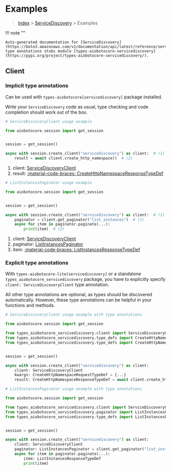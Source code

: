 # Examples

> [Index](../README.md) > [ServiceDiscovery](./README.md) > Examples

!!! note ""

    Auto-generated documentation for [ServiceDiscovery](https://boto3.amazonaws.com/v1/documentation/api/latest/reference/services/servicediscovery.html#servicediscovery)
    type annotations stubs module [types-aiobotocore-servicediscovery](https://pypi.org/project/types-aiobotocore-servicediscovery/).

## Client

### Implicit type annotations

Can be used with `types-aiobotocore[servicediscovery]` package installed.

Write your `ServiceDiscovery` code as usual,
type checking and code completion should work out of the box.



```python
# ServiceDiscoveryClient usage example

from aiobotocore.session import get_session


session = get_session()

async with session.create_client("servicediscovery") as client:  # (1)
    result = await client.create_http_namespace()  # (2)
```

1. client: [ServiceDiscoveryClient](./client.md)
2. result: [:material-code-braces: CreateHttpNamespaceResponseTypeDef](./type_defs.md#createhttpnamespaceresponsetypedef) 



```python
# ListInstancesPaginator usage example

from aiobotocore.session import get_session


session = get_session()

async with session.create_client("servicediscovery") as client:  # (1)
    paginator = client.get_paginator("list_instances")  # (2)
    async for item in paginator.paginate(...):
        print(item)  # (3)
```

1. client: [ServiceDiscoveryClient](./client.md)
2. paginator: [ListInstancesPaginator](./paginators.md#listinstancespaginator)
3. item: [:material-code-braces: ListInstancesResponseTypeDef](./type_defs.md#listinstancesresponsetypedef) 




### Explicit type annotations

With `types-aiobotocore-lite[servicediscovery]`
or a standalone `types_aiobotocore_servicediscovery` package, you have to explicitly specify
`client: ServiceDiscoveryClient` type annotation.

All other type annotations are optional, as types should be discovered automatically.
However, these type annotations can be helpful in your functions and methods.


```python
# ServiceDiscoveryClient usage example with type annotations

from aiobotocore.session import get_session

from types_aiobotocore_servicediscovery.client import ServiceDiscoveryClient
from types_aiobotocore_servicediscovery.type_defs import CreateHttpNamespaceResponseTypeDef
from types_aiobotocore_servicediscovery.type_defs import CreateHttpNamespaceRequestTypeDef


session = get_session()

async with session.create_client("servicediscovery") as client:
    client: ServiceDiscoveryClient
    kwargs: CreateHttpNamespaceRequestTypeDef = {...}
    result: CreateHttpNamespaceResponseTypeDef = await client.create_http_namespace(**kwargs)
```



```python
# ListInstancesPaginator usage example with type annotations

from aiobotocore.session import get_session

from types_aiobotocore_servicediscovery.client import ServiceDiscoveryClient
from types_aiobotocore_servicediscovery.paginator import ListInstancesPaginator
from types_aiobotocore_servicediscovery.type_defs import ListInstancesResponseTypeDef


session = get_session()

async with session.create_client("servicediscovery") as client:
    client: ServiceDiscoveryClient
    paginator: ListInstancesPaginator = client.get_paginator("list_instances")
    async for item in paginator.paginate(...):
        item: ListInstancesResponseTypeDef
        print(item)
```


